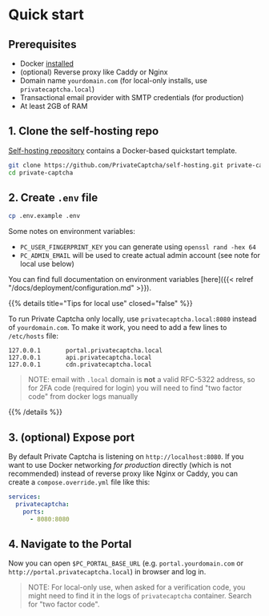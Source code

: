 # Quick start

## Prerequisites

- Docker [installed](https://docs.docker.com/engine/install/)
- (optional) Reverse proxy like Caddy or Nginx
- Domain name `yourdomain.com` (for local-only installs, use `privatecaptcha.local`)
- Transactional email provider with SMTP credentials (for production)
- At least 2GB of RAM

## 1. Clone the self-hosting repo

[Self-hosting repository](https://github.com/PrivateCaptcha/self-hosting) contains a Docker-based quickstart template.

```bash
git clone https://github.com/PrivateCaptcha/self-hosting.git private-captcha
cd private-captcha
```

## 2. Create `.env` file

```bash
cp .env.example .env
```

Some notes on environment variables:

- `PC_USER_FINGERPRINT_KEY` you can generate using `openssl rand -hex 64`
- `PC_ADMIN_EMAIL` will be used to create actual admin account (see note for local use below)

You can find full documentation on environment variables [here]({{< relref "/docs/deployment/configuration.md" >}}).

{{% details title="Tips for local use" closed="false" %}}

To run Private Captcha only locally, use `privatecaptcha.local:8080` instead of `yourdomain.com`. To make it work, you need to add a few lines to `/etc/hosts` file:

```
127.0.0.1       portal.privatecaptcha.local
127.0.0.1       api.privatecaptcha.local
127.0.0.1       cdn.privatecaptcha.local
```

> NOTE: email with `.local` domain is **not** a valid RFC-5322 address, so for 2FA code (required for login) you will need to find "two factor code" from docker logs manually

{{% /details %}}

## 3. (optional) Expose port

By default Private Captcha is listening on `http://localhost:8080`. If you want to use Docker networking _for production_ directly (which is not recommended) instead of reverse proxy like Nginx or Caddy, you can create a `compose.override.yml` file like this:

```yaml
services:
  privatecaptcha:
    ports:
      - 8080:8080
```

## 4. Navigate to the Portal

Now you can open `$PC_PORTAL_BASE_URL` (e.g. `portal.yourdomain.com` or `http://portal.privatecaptcha.local`) in browser and log in.

> NOTE: For local-only use, when asked for a verification code, you might need to find it in the logs of `privatecaptcha` container. Search for "two factor code".